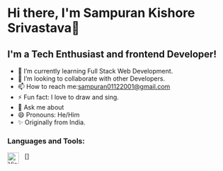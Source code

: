 # Hi there, I'm Sampuran Kishore Srivastava👋
## I'm a Tech Enthusiast and frontend Developer!
- 🌱 I’m currently learning Full Stack Web Development.
- 👯 I’m looking to collaborate with other Developers.
- 📫 How to reach me:sampuran01122001@gmail.com
- ⚡ Fun fact: I love to draw and sing.
- 💬 Ask me about
- 😄 Pronouns: He/Him
- ✨ Originally from India.

### Languages and Tools:

[<img align="left" alt="Visual Studio Code" width="26px" src="https://cdn.jsdelivr.net/gh/devicons/devicon/icons/vscode/vscode-original.svg" style="padding-right:10px;" />]


<br />
<br />
